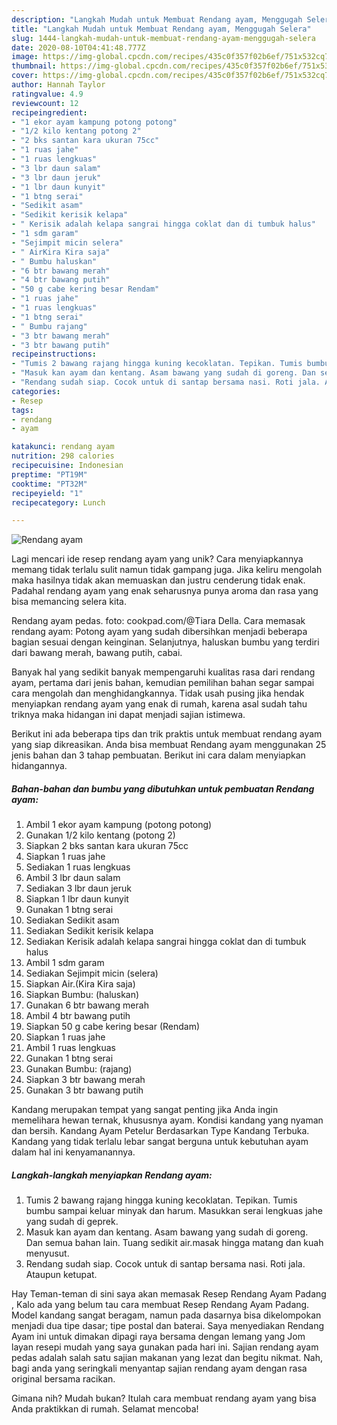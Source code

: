 ```yaml
---
description: "Langkah Mudah untuk Membuat Rendang ayam, Menggugah Selera"
title: "Langkah Mudah untuk Membuat Rendang ayam, Menggugah Selera"
slug: 1444-langkah-mudah-untuk-membuat-rendang-ayam-menggugah-selera
date: 2020-08-10T04:41:48.777Z
image: https://img-global.cpcdn.com/recipes/435c0f357f02b6ef/751x532cq70/rendang-ayam-foto-resep-utama.jpg
thumbnail: https://img-global.cpcdn.com/recipes/435c0f357f02b6ef/751x532cq70/rendang-ayam-foto-resep-utama.jpg
cover: https://img-global.cpcdn.com/recipes/435c0f357f02b6ef/751x532cq70/rendang-ayam-foto-resep-utama.jpg
author: Hannah Taylor
ratingvalue: 4.9
reviewcount: 12
recipeingredient:
- "1 ekor ayam kampung potong potong"
- "1/2 kilo kentang potong 2"
- "2 bks santan kara ukuran 75cc"
- "1 ruas jahe"
- "1 ruas lengkuas"
- "3 lbr daun salam"
- "3 lbr daun jeruk"
- "1 lbr daun kunyit"
- "1 btng serai"
- "Sedikit asam"
- "Sedikit kerisik kelapa"
- " Kerisik adalah kelapa sangrai hingga coklat dan di tumbuk halus"
- "1 sdm garam"
- "Sejimpit micin selera"
- " AirKira Kira saja"
- " Bumbu haluskan"
- "6 btr bawang merah"
- "4 btr bawang putih"
- "50 g cabe kering besar Rendam"
- "1 ruas jahe"
- "1 ruas lengkuas"
- "1 btng serai"
- " Bumbu rajang"
- "3 btr bawang merah"
- "3 btr bawang putih"
recipeinstructions:
- "Tumis 2 bawang rajang hingga kuning kecoklatan. Tepikan. Tumis bumbu sampai keluar minyak dan harum. Masukkan serai lengkuas jahe yang sudah di geprek."
- "Masuk kan ayam dan kentang. Asam bawang yang sudah di goreng. Dan semua bahan lain. Tuang sedikit air.masak hingga matang dan kuah menyusut."
- "Rendang sudah siap. Cocok untuk di santap bersama nasi. Roti jala. Ataupun ketupat."
categories:
- Resep
tags:
- rendang
- ayam

katakunci: rendang ayam 
nutrition: 298 calories
recipecuisine: Indonesian
preptime: "PT19M"
cooktime: "PT32M"
recipeyield: "1"
recipecategory: Lunch

---
```



![Rendang ayam](https://img-global.cpcdn.com/recipes/435c0f357f02b6ef/751x532cq70/rendang-ayam-foto-resep-utama.jpg)

Lagi mencari ide resep rendang ayam yang unik? Cara menyiapkannya memang tidak terlalu sulit namun tidak gampang juga. Jika keliru mengolah maka hasilnya tidak akan memuaskan dan justru cenderung tidak enak. Padahal rendang ayam yang enak seharusnya punya aroma dan rasa yang bisa memancing selera kita.

Rendang ayam pedas. foto: cookpad.com/@Tiara Della. Cara memasak rendang ayam: Potong ayam yang sudah dibersihkan menjadi beberapa bagian sesuai dengan keinginan. Selanjutnya, haluskan bumbu yang terdiri dari bawang merah, bawang putih, cabai.

Banyak hal yang sedikit banyak mempengaruhi kualitas rasa dari rendang ayam, pertama dari jenis bahan, kemudian pemilihan bahan segar sampai cara mengolah dan menghidangkannya. Tidak usah pusing jika hendak menyiapkan rendang ayam yang enak di rumah, karena asal sudah tahu triknya maka hidangan ini dapat menjadi sajian istimewa.


Berikut ini ada beberapa tips dan trik praktis untuk membuat rendang ayam yang siap dikreasikan. Anda bisa membuat Rendang ayam menggunakan 25 jenis bahan dan 3 tahap pembuatan. Berikut ini cara dalam menyiapkan hidangannya.

<!--inarticleads1-->

##### Bahan-bahan dan bumbu yang dibutuhkan untuk pembuatan Rendang ayam:

1. Ambil 1 ekor ayam kampung (potong potong)
1. Gunakan 1/2 kilo kentang (potong 2)
1. Siapkan 2 bks santan kara ukuran 75cc
1. Siapkan 1 ruas jahe
1. Sediakan 1 ruas lengkuas
1. Ambil 3 lbr daun salam
1. Sediakan 3 lbr daun jeruk
1. Siapkan 1 lbr daun kunyit
1. Gunakan 1 btng serai
1. Sediakan Sedikit asam
1. Sediakan Sedikit kerisik kelapa
1. Sediakan  Kerisik adalah kelapa sangrai hingga coklat dan di tumbuk halus
1. Ambil 1 sdm garam
1. Sediakan Sejimpit micin (selera)
1. Siapkan  Air.(Kira Kira saja)
1. Siapkan  Bumbu: (haluskan)
1. Gunakan 6 btr bawang merah
1. Ambil 4 btr bawang putih
1. Siapkan 50 g cabe kering besar (Rendam)
1. Siapkan 1 ruas jahe
1. Ambil 1 ruas lengkuas
1. Gunakan 1 btng serai
1. Gunakan  Bumbu: (rajang)
1. Siapkan 3 btr bawang merah
1. Gunakan 3 btr bawang putih


Kandang merupakan tempat yang sangat penting jika Anda ingin memelihara hewan ternak, khususnya ayam. Kondisi kandang yang nyaman dan bersih. Kandang Ayam Petelur Berdasarkan Type Kandang Terbuka. Kandang yang tidak terlalu lebar sangat berguna untuk kebutuhan ayam dalam hal ini kenyamanannya. 

<!--inarticleads2-->

##### Langkah-langkah menyiapkan Rendang ayam:

1. Tumis 2 bawang rajang hingga kuning kecoklatan. Tepikan. Tumis bumbu sampai keluar minyak dan harum. Masukkan serai lengkuas jahe yang sudah di geprek.
1. Masuk kan ayam dan kentang. Asam bawang yang sudah di goreng. Dan semua bahan lain. Tuang sedikit air.masak hingga matang dan kuah menyusut.
1. Rendang sudah siap. Cocok untuk di santap bersama nasi. Roti jala. Ataupun ketupat.


Hay Teman-teman di sini saya akan memasak Resep Rendang Ayam Padang , Kalo ada yang belum tau cara membuat Resep Rendang Ayam Padang. Model kandang sangat beragam, namun pada dasarnya bisa dikelompokan menjadi dua tipe dasar; tipe postal dan baterai. Saya menyediakan Rendang Ayam ini untuk dimakan dipagi raya bersama dengan lemang yang Jom layan resepi mudah yang saya gunakan pada hari ini. Sajian rendang ayam pedas adalah salah satu sajian makanan yang lezat dan begitu nikmat. Nah, bagi anda yang seringkali menyantap sajian rendang ayam dengan rasa original bersama racikan. 

Gimana nih? Mudah bukan? Itulah cara membuat rendang ayam yang bisa Anda praktikkan di rumah. Selamat mencoba!
